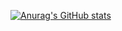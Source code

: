 [![Anurag's GitHub stats](https://github-readme-stats.vercel.app/api?username=Eclips4&show_icons=true&theme=tokyonight&custom_title=Eclips4%20stats)](https://github.com/anuraghazra/github-readme-stats)
